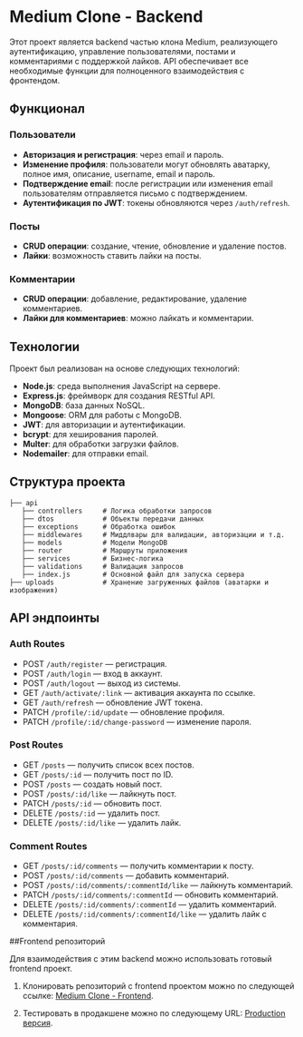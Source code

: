 ﻿# Medium Clone - Backend

Этот проект является backend частью клона Medium, реализующего аутентификацию, управление пользователями, постами и комментариями с поддержкой лайков. API обеспечивает все необходимые функции для полноценного взаимодействия с фронтендом.

## Функционал

### Пользователи
- **Авторизация и регистрация**: через email и пароль.
- **Изменение профиля**: пользователи могут обновлять аватарку, полное имя, описание, username, email и пароль.
- **Подтверждение email**: после регистрации или изменения email пользователям отправляется письмо с подтверждением.
- **Аутентификация по JWT**: токены обновляются через `/auth/refresh`.

### Посты
- **CRUD операции**: создание, чтение, обновление и удаление постов.
- **Лайки**: возможность ставить лайки на посты.

### Комментарии
- **CRUD операции**: добавление, редактирование, удаление комментариев.
- **Лайки для комментариев**: можно лайкать и комментарии.

## Технологии

Проект был реализован на основе следующих технологий:
- **Node.js**: среда выполнения JavaScript на сервере.
- **Express.js**: фреймворк для создания RESTful API.
- **MongoDB**: база данных NoSQL.
- **Mongoose**: ORM для работы с MongoDB.
- **JWT**: для авторизации и аутентификации.
- **bcrypt**: для хеширования паролей.
- **Multer**: для обработки загрузки файлов.
- **Nodemailer**: для отправки email.

## Структура проекта

```
├── api
   ├── controllers     # Логика обработки запросов
   ├── dtos            # Объекты передачи данных
   ├── exceptions      # Обработка ошибок
   ├── middlewares     # Миддлвары для валидации, авторизации и т.д.
   ├── models          # Модели MongoDB
   ├── router          # Маршруты приложения
   ├── services        # Бизнес-логика
   ├── validations     # Валидация запросов
   ├── index.js        # Основной файл для запуска сервера
├── uploads            # Хранение загруженных файлов (аватарки и изображения)
```

## API эндпоинты

### Auth Routes

- POST `/auth/register` — регистрация.
- POST `/auth/login` — вход в аккаунт.
- POST `/auth/logout` — выход из системы.
- GET `/auth/activate/:link` — активация аккаунта по ссылке.
- GET `/auth/refresh` — обновление JWT токена.
- PATCH `/profile/:id/update` — обновление профиля.
- PATCH `/profile/:id/change-password` — изменение пароля.

### Post Routes

- GET `/posts` — получить список всех постов.
- GET `/posts/:id` — получить пост по ID.
- POST `/posts` — создать новый пост.
- POST `/posts/:id/like` — лайкнуть пост.
- PATCH `/posts/:id` — обновить пост.
- DELETE `/posts/:id` — удалить пост.
- DELETE `/posts/:id/like` — удалить лайк.

### Comment Routes

- GET `/posts/:id/comments` — получить комментарии к посту.
- POST `/posts/:id/comments` — добавить комментарий.
- POST `/posts/:id/comments/:commentId/like` — лайкнуть комментарий.
- PATCH `/posts/:id/comments/:commentId` — обновить комментарий.
- DELETE `/posts/:id/comments/:commentId` — удалить комментарий.
- DELETE `/posts/:id/comments/:commentId/like` — удалить лайк с комментария.

##Frontend репозиторий

Для взаимодействия с этим backend можно использовать готовый frontend проект.

1. Клонировать репозиторий с frontend проектом можно по следующей ссылке: [Medium Clone - Frontend](https://github.com/Aliskhan228/medium-clone-frontend.git).

2. Тестировать в продакшене можно по следующему URL: [Production версия](https://newmedium.vercel.app).
